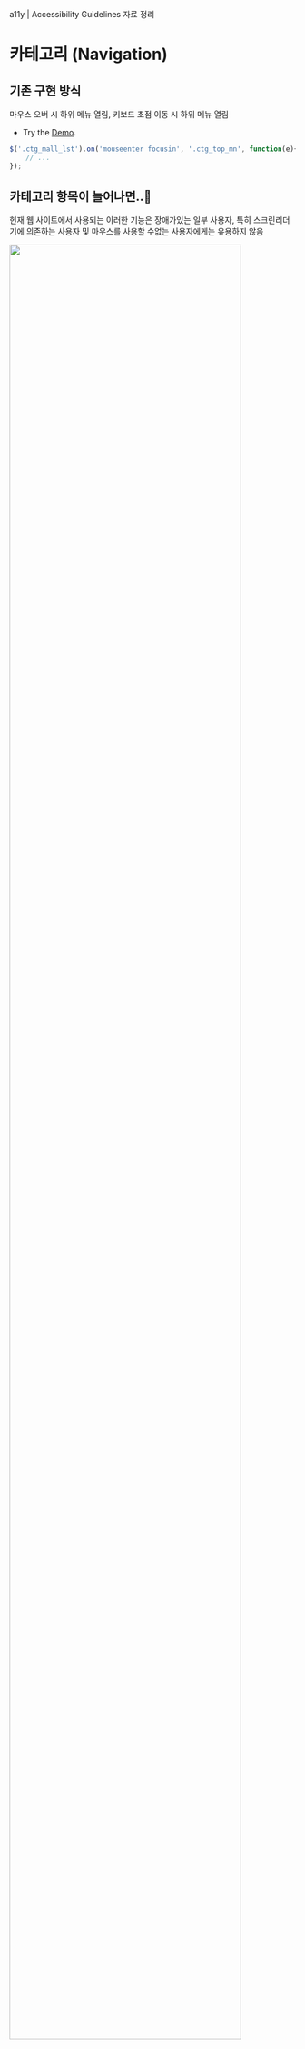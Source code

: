 
a11y | Accessibility Guidelines 자료 정리

# 카테고리 (Navigation)

## 기존 구현 방식
마우스 오버 시 하위 메뉴 열림, 키보드 초점 이동 시 하위 메뉴 열림

- Try the [Demo](https://jsfiddle.net/hohoya33/7vynqbh4/embedded/result/dark/).

```js
$('.ctg_mall_lst').on('mouseenter focusin', '.ctg_top_mn', function(e){ 
    // ... 
});
```

## 카테고리 항목이 늘어나면..🤔
현재 웹 사이트에서 사용되는 이러한 기능은 장애가있는 일부 사용자, 특히 스크린리더기에 의존하는 사용자 및 마우스를 사용할 수없는 사용자에게는 유용하지 않음

<img src="img/category_all.png" width="90%" alt="">

## 초점이동 → 컨텐츠 탐색 (조작을 위한 이동)
- 의도하지 않은 기능 실행
- 의도하지 않은 정보 인식
- 정보의 선택권 보장 X

## 웹 접근성 지침
<table>
    <colgroup>
    <col style="width:12%">
    <col style="width:88%">
    </colgroup>
    <thead>
        <tr>
            <td>원칙 3</td>
            <td>이해의 용이성</td>
        </tr>
    </thead>
    <tbody>
        <tr>
            <td>3.1</td>
            <td>가독성</td>
        </tr>
        <tr>
            <td>3.1.1</td>
            <td>기본 언어 표시 (주로 사용하는 언어를 명시해야 한다)</td>
        </tr>
        <tr>
            <td style="color:#13DAEC"><strong>3.2</strong></td>
            <td style="color:#13DAEC"><strong>예측 가능성 (콘텐츠의 기능과 실행결과는 예측 가능해야 한다)</strong></td>
        </tr>
        <tr>
            <td style="color:#13DAEC"><strong>3.2.1</strong></td>
            <td style="color:#13DAEC"><strong>사용자 요구에 따른 실행 - 사용자가 의도하지 않은 기능 (새 창, 초점 변화 등)은 실행되지 않아야 한다.</strong></td>
        </tr>
        <tr>
            <td>3.3</td>
            <td>콘텐츠의 논리성 (콘텐츠는 논리적으로 구성해야 한다)</td>
        </tr>
        <tr>
            <td>3.3.1</td>
            <td>...</td>
        </tr>
    </tbody>
</table>

## 예측 가능성 (사용자 요구에 따른 실행)
초점을 이동 하거나 마우스를 올리는 것은 항상 기능을 실행하기 위한 의도로 보기 어려움

사용자가 의도하지 않는 기능이 자동으로 실행 되지 않도록 개발

- 초점이동 → 기능 실행 NO
- Enter 입력 → 하위 메뉴 확장
- 하위 메뉴 확장 축소 시 적절한 피드백 제공

## WAI-ARIA
- [W3C WAI-ARIA](https://www.w3.org/WAI/standards-guidelines/aria/)는 HTML의 접근성 문제를 보완하는 W3C 명세
- 스크린리더 사용자들이 웹 콘텐츠를 쉽게 이용할 수 있도록 새로운 방법을 정의
- HTML 요소에 role 또는 aria-* 속성을 추가
- 콘텐츠의 역할(roles), 상태(states), 속성(properties) 정보를 스크린리더에 제공

## WAI-ARIA 참고 사항
role 또는 aria-* 속성을 특정 HTML 요소에 사용할 수 있는지 HTML5 명세를 검토하면서 적용

- 모든 HTML 요소에 무분별하게 사용 금지
- 대부분의 HTML 요소와 속성을 흉내 (WAI-ARIA 사용 최소화)
- 사용하기에 앞서 HTML을 의미 있게 사용했는지 충분히 검토

```html
<!-- Better: ARIA 역할과 유사한 의미를 가진 고유 HTML 요소를 사용 -->
<nav>...</nav>

<!-- Good -->
<div role="navigation">...</div>

<!-- Bad -->
<nav role="navigation">...</nav>
```

## 카테고리 버튼
- **aria-haspopup="true"** 요소에 팝업 컨텍스트 메뉴 또는 하위 메뉴가 있음
- **aria-expanded="true|false"** 요소가 제어하는 ​​대상이 현재 확장 또는 축소 상태를 나타냄

```html
<button aria-expanded="false" aria-haspopup="true">
    통합 카테고리 보기
</button>
```
```js
// 레이어 열기
$('button').attr('aria-expanded', 'true');

// 레이어 닫기
$('button').attr('aria-expanded', 'false');
```

## VoiceOver 테스트
- Try the [Demo](https://jsfiddle.net/hohoya33/2mfs3a41/embedded/result,js,html/dark/).

## 의미에 맞는 HTML 작성
- a 태그는 Enter 키만으로 실행
- button 태그는 Enter, Space 키로 실행 가능
- 스크린리더 사용자는 a 요소로부터 '버튼' 설명을 듣고 Space 키 입력 시 혼란
- 올바른 HTML의 선택은 사용자 경험과 접근성 측면에서 모두 중요
   

## 카테고리 레이어
- **aria-hidden="true|false"** 화면에서 숨기면 true, 화면에 표시하면 false 
- true 값을 가지면 스크린리더 접근이 불가능 (포커스를 차단하지 않음)

```html
<div class="ctg_total_layer" aria-hidden="true" style="display:none">
    ...
</div>
```
```js
// 레이어 열림
$('.ctg_total_layer').show().attr('aria-hidden', 'false');

// 레이어 닫힘
$('.ctg_total_layer').hide().attr('aria-hidden', 'true');
```

## VoiceOver 테스트
- Try the [Demo](https://jsfiddle.net/hohoya33/37ja6u5o/embedded/result,html/dark/).

## 카테고리 메뉴 (depth. 1)
- aria-label="string" 간결한 설명
- role="navigation" 연결된 페이지를 탐색하기 위한 링크 모음
- 속성을 사용하기 전 HTML5 <nav> 요소를 먼저 고려

자세한 설명은 aria-descibedby 속성을 사용
aria-label 속성은 현재 요소를 설명할 다른 참조(연결) 요소가 없는 경우에만 사용

```html
<ul class="ctg_mall_lst" role="navigation" aria-label="SSG 통합카테고리">
    <li class="ctg_top_mn">
        <a href="http://www.ssg.com" class="ctg_top_lnk">SSG.COM</a>
    </li>
</ul>
```

## 카테고리 메뉴 이슈
- 두 가지 용도로 사용되는 메뉴
- 해당 메뉴 클릭 시 링크 이동, 마우스 오버 시 하위 메뉴 열림
- 초점 이동 후, Enter 키 입력 시 링크 이동 되는 문제 (하위 메뉴 접근 불가)

## 해결 방법
- 하위 메뉴 열기/닫기 버튼을 별도로 추가 (기본 숨김)
- 키보드 포커스 접근 시(탭 키 입력) 버튼 노출


## 하위 메뉴 보기 버튼 추가
- a 태그 aria-label 몰 바로가기 설명 추가
- 키보드 포커스 접근 시, 하위 메뉴 보기 버튼 활성화

```html
...
<li class="ctg_top_mn">
    <a aria-label="SSG.COM 바로가기" href="http://www.ssg.com" class="ctg_top_lnk">SSG.COM</a>
    <!-- 하위 메뉴가 있으면 버튼 추가 -->
    <button style="display:none" aria-expanded="false" class="ctg_a11y_btn">
        <span class="blind">SSG.COM 하위 메뉴</span>
    </button>
</li>
```
```js
$('.ctg_mall_lst').on('focusin', '.ctg_top_mn', function(e){
    var welTarget = $(e.currentTarget);
    welTarget.find('>.ctg_a11y_btn').show();
});
```

## VoiceOver 테스트
- Try the [Demo](https://jsfiddle.net/hohoya33/dfewLs2x/embedded/result,js,html/dark/).

## 카테고리 하위 메뉴 (depth. 2)
- role="menubar" 일반적으로 가로로 표시되는 메뉴 모음
- role="menu" 사용자에게(실행) 선택 목록을 제공하는 유형 (세로방향)
- role="menuitem" menubar 또는 menu 모음에 포함된 옵션 항목

```html
<div class=" ctg_sub_area" aria-hidden="true">
    <ul class="ctg_sub_lst" role="menu">
        <li class="ctg_sub_mn">
            <a role="menuitem" aria-label="패션 바로가기" href="#" class="ctg_sub_lnk">패션</a>
            <button aria-expanded="false" class="ctg_a11y_btn">
                <span class="blind">패션 하위 메뉴 5개의 항목</span>
            </button>
        </li>
    </ul>
</div>
```

## 하위 메뉴 보기 버튼 이벤트
```js
$('.ctg_mall_lst').on('click', '.ctg_a11y_btn', function(e){
    var welTarget = $(e.currentTarget);
    var welParentList = welTarget.parent();

    if (welTarget.hasClass('on')) { //축소
        welParentList.find('>.ctg_sub_area').attr('aria-hidden', 'true');
        welTarget.removeClass('on').attr('aria-expanded', 'false');
    } else { //확장
        welParentList.find('>.ctg_sub_area').attr('aria-hidden', 'false');
        welParentList.siblings().find('.ctg_a11y_btn').removeClass('on').attr('aria-expanded', 'false').hide();
        welTarget.addClass('on').attr('aria-expanded', 'true');
    }
});
```

## 열렸을때 keydown 이벤트 추가
```js
$('.ctg_open_btn').on('click', function(e){
    var welTarget = $(e.currentTarget);

    if (welTarget.hasClass('on')) {
        $('.ctg_total_layer').hide().attr('aria-hidden', 'true').off('keydown.a11y');
    } else {
        $('.ctg_total_layer').show().attr('aria-hidden', 'false').on('keydown.a11y', function(e){
        //...
        });
    }
});
```

## 최종 결과물
- Try the [Demo](https://jsfiddle.net/hohoya33/3dyozftc/embedded/result,js,html/dark/).


# 레이어 팝업 (Modals)

## 기존 방식
시각적으로는 모든 동작이 명확하고 사용자는 레이어 팝업과 상호작용

- 버튼 클릭 → 레이어 팝업 열림
- 레이어 팝업이 활성화되면 나머지 부분은 일반적으로 흐리게 표시
- 외부 컨텐츠와 상호작용 불가능 (본문 차단)
- 레이어 팝업에 집중
- 작업이 끝나면 레이어 팝업 닫기

## 스크린리더 사용자
모든 사용자가 시각적으로 웹사이트를 볼 수있는 것은 아니므로 접근성 개선 필요
- 버튼 클릭 → 레이어 팝업이 열린다는 정보 인지 불가 (예측 가능성)
- 본문 위 레이어 팝업을 띄웠지만 포커스는 여전히 본문에 위치 (콘텐츠의 논리성)
- 레이어 팝업 닫기 후, 다음 포커스의 위치

- Try the [Demo](https://jsfiddle.net/hohoya33/tegyap1x/embedded/result/dark/).


## 접근성 향상
- 버튼, 레이어 팝업 → 레이어 팝업을 예측 할 수 있는 적절한 피드백 제공
- 초점의 논리적 이동 → 레이어 팝업 내 포커스 이동, 열려있는 동안 내부에서 포커스 트랩 (외부로 탐색 제한)
- 레이어 팝업 닫기 → 열리기 전 마지막 위치했던 포커스로 이동

## 적절한 의미 제공

### 레이어 팝업 버튼
- **aria-haspopup="dialog"** 요소에 연결되어 있는 팝업(메뉴, 대화상자 등) 정보를 제공
- [false|true|menu|listbox|tree|grid|dialog] (ARIA 1.1)

```html
<button class="dialog_open" aria-haspopup="dialog">상품 퀵뷰</button>
```

### 레이어 팝업
- **aria-modal="true|false"** 요소가 모달인지 여부를 나타냄 (ARIA 1.1)
- **aria-labelledby="ID"** 속성을 통해 레이어 팝업 제목을 참조 (설명할 다른 참조 요소가 있을 경우)
- **aria-describedbyon=ID"** 레이어 팝업에 대한 설명을 제공
- <dialog> 요소를 지원하면 role="dialog" 대신 <dialog> 사용 (No support: Safari, Edge Mobile)

```html
<div id="quick_view" role="dialog" aria-modal="true" aria-labelledby="quick_title">
    <div role="document">
        <h2 id="quick_title">제목입니다.</h2>
    </div>
</div>
```

## 초점의 논리적 이동

### 포커스 제어
기본적으로 div, h1 요소는 초점을 맞출 수 없음, tabindex 속성을 추가하여 포커스 가능

- **tabindex="-1"** 키보드 tab키를 눌러서 초점을 받을 수 없음. 스크립트 focus() 메서드 사용하여 포커스 가능
- **tabindex="0"** 요소에 포커스 가능. DOM 위치에 따라 순서대로 포커스 이동
- **tabindex="1"** 가장 먼저 초점을 받을 수 있음. 그러나 자연스러운 탭 순서를 방해 (안티패턴)

[tabindex 테스트](https://jsfiddle.net/hohoya33/kmjsd8qb/embedded/result)

### 레이어 팝업 열기
레이어 팝업을 포커스 가능하게 만들고 자바스크립트로 포커스를 지정
```html
<div id="quick_view" role="dialog" aria-modal="true" aria-labelledby="quick_title">

</div>
```
```js
function showModal() {
    $('#quick_view').show().attr('tabindex', '0').focus();
}
```

### 레이어 팝업 닫기
레이어 팝업이 열기 전 버튼으로 초점 반환

```js
// 현재 포커스가 있는 요소: document.activeElement
// 마지막 포커스가 있는요소를 저장하기위한 변수
var welLastFocused; 

function showModal() {
    // 마지막 포커스된 요소 저장
    welLastFocused = document.activeElement;
    $('#quick_view').show().attr('tabindex', '0').focus();
}
function hideModal() {
    // 마지막 포커스를 얻은 요소로 포커스를 반환
    welLastFocused.focus();
    $('#quick_view').hide().removeAttr('tabindex');
}
```

### 내부에서 포커스 트랩
레이어 팝업 닫지 않으면 포커스가 밖으로 나갈 수 없도록 레이어 팝업 내부에서 앞뒤로(tab/shift + tab) 포커스 트랩

```js
function showModal() {
    // ...
    // 활성화 되는 동안 keyup 이벤트
    $('#quick_view').on('keyup', trapTabKey);
}
function trapTabKey(e) {
    var aFocusable = $('#quick_view').find('*').filter('a[href], area[href], input:not([disabled]), select:not([disabled]), textarea:not([disabled]), button:not([disabled]), iframe, object, embed, *[tabindex], *[contenteditable]');
    var firstTabStop = aFocusable[0];
    var lastTabStop = aFocusable[aFocusable.length - 1];

    if (e.keyCode === 9) {
        if (e.shiftKey) { // SHIFT + TAB
            if (document.activeElement === firstTabStop) {
                e.preventDefault();
                lastTabStop.focus();
            }
        } else { // TAB
            if (document.activeElement === lastTabStop) {
                e.preventDefault();
                firstTabStop.focus();
            }
        }
    }
}
```

### 레이어 팝업 닫기 (Esc key)
열려있을 때 사용자가 키보드를 통해 레이어 팝업을 쉽게 닫을 수 있도록 기능 추가

```js
function trapTabKey(e) {
    // ...
    if (e.keyCode === 27) { // ESC
        hideModal();
    }
}
```

## 최종 결과물
- Try the [Demo](https://jsfiddle.net/hohoya33/1ugzckyp/embedded/result,html,js/dark/).

























